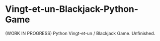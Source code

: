 # Vingt-et-un-Blackjack-Python-Game
(WORK IN PROGRESS) Python Vingt-et-un / Blackjack Game. Unfinished. 
